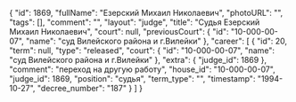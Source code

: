 {
    "id": 1869,
    "fullName": "Езерский Михаил Николаевич",
    "photoURL": "",
    "tags": [],
    "comment": "",
    "layout": "judge",
    "title": "Судья Езерский Михаил Николаевич",
    "court": null,
    "previousCourt": {
        "id": "10-000-00-07",
        "name": "суд Вилейского района и г.Вилейки"
    },
    "career": [
        {
            "id": 20,
            "term": null,
            "type": "released",
            "court": {
                "id": "10-000-00-07",
                "name": "суд Вилейского района и г.Вилейки"
            },
            "extra": {
                "judge_id": 1869
            },
            "comment": "переход на другую работу",
            "house_id": "10-000-00-07",
            "judge_id": 1869,
            "position": "судья",
            "term_type": "",
            "timestamp": "1994-10-27",
            "decree_number": "187"
        }
    ]
}